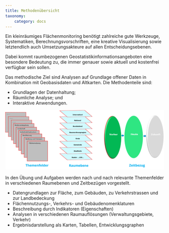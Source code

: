 ```yaml
---
title: Methodenübersicht
taxonomy:
    category: docs
---
```


Ein kleinräumiges Flächenmonitoring benötigt zahlreiche gute Werkzeuge, Systematiken,  Berechnungsvorschriften, eine kreative Visualisierung sowie letztendlich auch Umsetzungsakteure auf allen Entscheidungsebenen. 

Dabei kommt raumbezogenen Geostatistikinformationsangeboten eine besondere Bedeutung zu, die immer genauer sowie aktuell und kostenfrei verfügbar sein sollen.  

Das methodische Ziel sind Analysen auf Grundlage offener Daten in Kombination mit Geobasisdaten und Altkarten. Die Methodenteile sind: 

-  Grundlagen der Datenhaltung; 
-  Räumliche Analyse; und 
-  Interaktive Anwendungen. 

![abb_monitoring_thema_ebene_zeit](abb_monitoring_thema_ebene_zeit.png)

In den Übung und Aufgaben werden nach und nach relevante Themenfelder in verschiedenen Raumebenen und Zeitbezügen vorgestellt.  

- Datengrundlagen zur Fläche, zum Gebäuden, zu Verkehrstrassen und zur Landbedeckung
- Flächennutzungs-, Verkehrs- und Gebäudenomenklaturen
- Beschreibung durch Indikatoren (Eigenschaften)
- Analysen in verschiedenen Raumauflösungen (Verwaltungsgebiete, Verkehr)
- Ergebnisdarstellung als Karten, Tabellen, Entwicklungsgraphen

